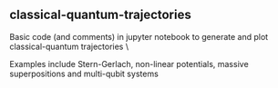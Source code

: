 ## classical-quantum-trajectories
Basic code (and comments) in jupyter notebook to generate and plot classical-quantum trajectories \\

Examples include Stern-Gerlach, non-linear potentials, massive superpositions and multi-qubit systems
